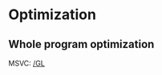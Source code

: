 # Optimization
## Whole program optimization
MSVC: [/GL](https://learn.microsoft.com/en-us/cpp/build/reference/gl-whole-program-optimization?view=msvc-170)